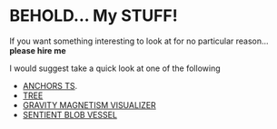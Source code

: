 <h1>BEHOLD... My STUFF!</h1>

If you want something interesting to look at for no particular reason... **please hire me**

I would suggest take a quick look at one of the following 
- [ANCHORS TS](https://github.com/Rio-Lv/anchors_ts). 
- [TREE](https://github.com/Rio-Lv/Tree)
- [GRAVITY MAGNETISM VISUALIZER](https://github.com/Rio-Lv/Gravity-and-Magentism-visualizer)
- [SENTIENT BLOB VESSEL](https://github.com/Rio-Lv/SentientBlobSandbox)




